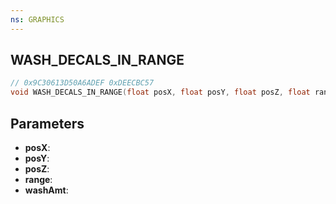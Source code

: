 ```yaml
---
ns: GRAPHICS
---
```

## WASH_DECALS_IN_RANGE

```c
// 0x9C30613D50A6ADEF 0xDEECBC57
void WASH_DECALS_IN_RANGE(float posX, float posY, float posZ, float range, float washAmt);
```


## Parameters
* **posX**: 
* **posY**: 
* **posZ**: 
* **range**: 
* **washAmt**: 

